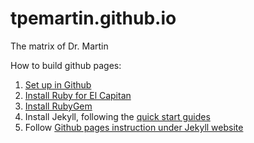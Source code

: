 # tpemartin.github.io
The matrix of Dr. Martin

How to build github pages:

1. [Set up in Github](https://pages.github.com/)
2. [Install Ruby for El Capitan](https://gorails.com/setup/osx/10.11-el-capitan)
3. [Install RubyGem](https://rubygems.org/pages/download)
4. Install Jekyll, following the [quick start guides](https://jekyllrb.com/docs/quickstart/)
3. Follow [Github pages instruction under Jekyll website](https://jekyllrb.com/docs/github-pages/)
